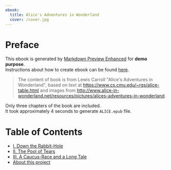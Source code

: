 ```yaml
---
ebook:
  title: Alice's Adventures in Wonderland
  cover: /cover.jpg
---
```


# Preface
This ebook is generated by [Markdown Preview Enhanced](https://github.com/shd101wyy/markdown-preview-enhanced) for **demo purpose**.     
Instructions about how to create ebook can be found [here](https://github.com/shd101wyy/markdown-preview-enhanced/tree/master/docs/ebook.md).

> The content of book is from Lewis Carroll "Alice's Adventures in Wonderland", based on text at https://www.cs.cmu.edu/~rgs/alice-table.html and images from http://www.alice-in-wonderland.net/resources/pictures/alices-adventures-in-wonderland.

Only three chapters of the book are included.   
It took approximately 4 seconds to generate `ALICE.epub` file.

# Table of Contents
* [I. Down the Rabbit-Hole](/contents/down-the-rabbit-hole.md)
* [II. The Pool of Tears](/contents/the-pool-of-tears.md)
* [III. A Caucus-Race and a Long Tale](/contents/a-caucus-race-and-a-long.md)
* [About this project](/contents/project-intro.md)
